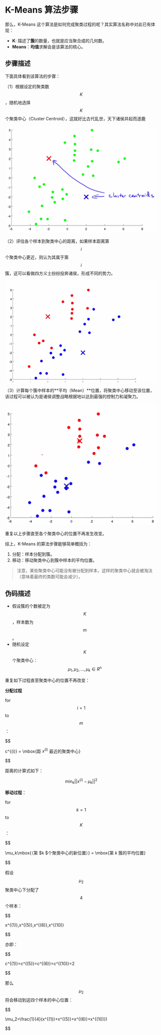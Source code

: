 K-Means 算法步骤
===========

那么，K-Means 这个算法是如何完成聚类过程的呢？其实算法名称中对此已有体现：

* **K**: 描述了**簇**的数量，也就是应当聚合成的几何数。
* **Means**：**均值**求解会是该算法的核心。

步骤描述
----------

下面具体看到该算法的步骤：

（1）根据设定的聚类数 $$K$$，随机地选择 $$K$$ 个聚类中心（Cluster Centroid），这就好比古代乱世，天下诸侯并起而逐鹿

<div style="text-align:center">
<img src="../attachments/聚类中心.png" width="500"></img>
</div>

（2）评估各个样本到聚类中心的距离，如果样本距离第 $$i$$ 个聚类中心更近，则认为其属于第 $$i$$ 簇，这可以看做四方义士纷纷投奔诸侯，形成不同的势力。

<div style="text-align:center">
<img src="../attachments/划归到簇.png" width="500"></img>
</div>

（3）计算每个簇中样本的**平均（Mean）**位置，将聚类中心移动至该位置，该过程可以被认为是诸侯调整战略根据地以达到最强的控制力和凝聚力。

<div style="text-align:center">
<img src="../attachments/移动聚类中心.png" width="500"></img>
</div>

重复以上步骤直至各个聚类中心的位置不再发生改变。

综上，K-Means 的算法步骤能够简单概括为：  
1. 分配：样本分配到簇。  
2. 移动：移动聚类中心到簇中样本的平均位置。

> 注意，某些聚类中心可能没有被分配到样本，这样的聚类中心就会被淘汰（意味着最终的类数可能会减少）。

伪码描述
---------

* 假设簇的个数被定为 $$K$$，样本数为 $$m$$。
* 随机设定 $$K$$ 个聚类中心：$$\mu_1,\mu_2,...,\mu_k \in R^n$$

重复如下过程直至聚类中心的位置不再改变：

**分配过程**

for $$i=1$$ to $$m$$：

$$

c^{(i)} = \mbox{距 $x^{(i)}$ 最近的聚类中心}

$$


距离的计算式如下：

$$
\min_k||x^{(i)}-\mu_k||^2
$$


**移动过程**：

for $$k=1$$ to $$K$$：

$$

\mu_k\mbox{（第 $k $个聚类中心的新位置）} = \mbox{第 $k$ 簇的平均位置}

$$

假设 $$\mu_2$$ 聚类中心下分配了 $$4$$ 个样本：

$$

x^{(1)},x^{(5)},x^{(6)},x^{(10)}

$$

亦即：

$$

c^{(1)}=c^{(5)}=c^{(6)}=c^{(10)}=2

$$

那么 $$\mu_2$$ 将会移动到这四个样本的中心位置：

$$

\mu_2=\frac{1}{4}(x^{(1)}+x^{(5)}+x^{(6)}+x^{(10)})

$$
